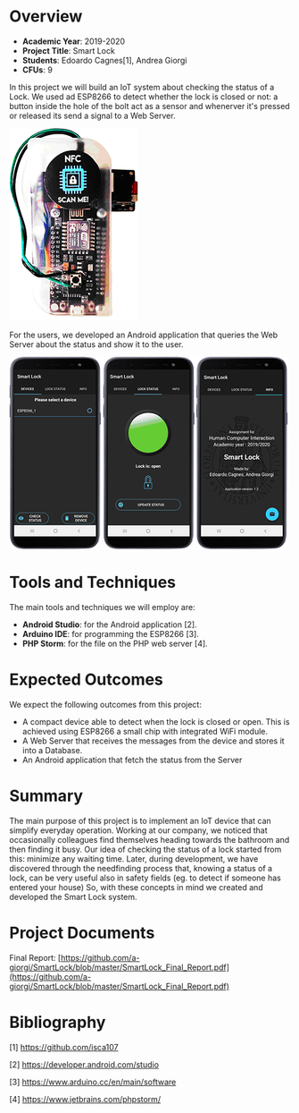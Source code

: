 
# Overview

- **Academic Year**: 2019-2020
- **Project Title**: Smart Lock
- **Students**: Edoardo Cagnes\[1\], Andrea Giorgi
- **CFUs**: 9 

In this project we will build an IoT system about checking the status of a Lock.
We used ad ESP8266 to detect whether the lock is closed or not: a button inside the hole of the bolt act as a sensor and whenerver it's pressed or released its send a signal to a Web Server.

![device.png](/Images/device.png)

For the users, we developed an Android application that queries the Web Server about the status and show it to the user.

![app.png](/Images/app.png)


# Tools and Techniques

The main tools and techniques we will employ are:
- **Android Studio**: for the Android application \[2\].
- **Arduino IDE**: for programming the ESP8266 \[3\].
- **PHP Storm**: for the file on the PHP web server \[4\].


# Expected Outcomes

We expect the following outcomes from this project:
- A compact device able to detect when the lock is closed or open. This is achieved using ESP8266 a small chip with integrated WiFi module.  
- A Web Server that receives the messages from the device and stores it into a Database.
- An Android application that fetch the status from the Server


# Summary
The main purpose of this project is to implement an IoT device that can simplify everyday operation. 
Working at our company, we noticed that occasionally colleagues find themselves heading towards the bathroom and then finding it busy. Our idea of checking the status of a lock started from this: minimize any waiting time.
Later, during development, we have discovered through the needfinding process that, knowing a status of a lock, can be very useful also in safety fields (eg. to detect if someone has entered your house)
So, with these concepts in mind we created and developed the Smart Lock system.

# Project Documents
Final Report: [https://github.com/a-giorgi/SmartLock/blob/master/SmartLock_Final_Report.pdf](https://github.com/a-giorgi/SmartLock/blob/master/SmartLock_Final_Report.pdf)

# Bibliography

\[1\] https://github.com/isca107

\[2\] https://developer.android.com/studio

\[3\] https://www.arduino.cc/en/main/software

\[4\] https://www.jetbrains.com/phpstorm/
